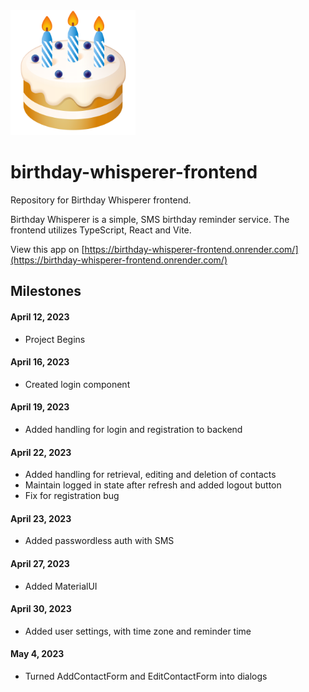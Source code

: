 <img src="./logo.png" alt="crage" style="width:200px;"/>

# birthday-whisperer-frontend

Repository for Birthday Whisperer frontend.

Birthday Whisperer is a simple, SMS birthday reminder service. The frontend utilizes TypeScript, React and Vite.

View this app on [https://birthday-whisperer-frontend.onrender.com/](https://birthday-whisperer-frontend.onrender.com/)

## Milestones

#### April 12, 2023
- Project Begins

#### April 16, 2023
- Created login component

#### April 19, 2023
- Added handling for login and registration to backend

#### April 22, 2023
- Added handling for retrieval, editing and deletion of contacts
- Maintain logged in state after refresh and added logout button
- Fix for registration bug

#### April 23, 2023
- Added passwordless auth with SMS

#### April 27, 2023
- Added MaterialUI

#### April 30, 2023
- Added user settings, with time zone and reminder time

#### May 4, 2023
- Turned AddContactForm and EditContactForm into dialogs
